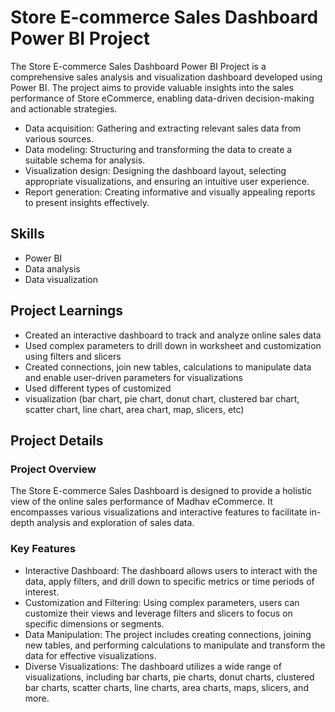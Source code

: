 # Store E-commerce Sales Dashboard Power BI Project

The Store E-commerce Sales Dashboard Power BI Project is a comprehensive sales analysis and visualization dashboard developed using Power BI. The project aims to provide valuable insights into the sales performance of Store eCommerce, enabling data-driven decision-making and actionable strategies.

- Data acquisition: Gathering and extracting relevant sales data from various sources.
- Data modeling: Structuring and transforming the data to create a suitable schema for analysis.
- Visualization design: Designing the dashboard layout, selecting appropriate visualizations, and ensuring an intuitive user experience.
- Report generation: Creating informative and visually appealing reports to present insights effectively.

## Skills

- Power BI
- Data analysis
- Data visualization
  
## Project Learnings

- Created an interactive dashboard to track and analyze online sales data
- Used complex parameters to drill down in worksheet and
customization using filters and slicers
- Created connections, join new tables, calculations to manipulate
data and enable user-driven parameters for visualizations
- Used different types of
customized
- visualization (bar chart, pie chart, donut chart,
  clustered bar chart, scatter chart, line chart,
  area chart, map, slicers, etc)

## Project Details

### Project Overview

The Store E-commerce Sales Dashboard is designed to provide a holistic view of the online sales performance of Madhav eCommerce. It encompasses various visualizations and interactive features to facilitate in-depth analysis and exploration of sales data.

### Key Features

- Interactive Dashboard: The dashboard allows users to interact with the data, apply filters, and drill down to specific metrics or time periods of interest.
- Customization and Filtering: Using complex parameters, users can customize their views and leverage filters and slicers to focus on specific dimensions or segments.
- Data Manipulation: The project includes creating connections, joining new tables, and performing calculations to manipulate and transform the data for effective visualizations.
- Diverse Visualizations: The dashboard utilizes a wide range of visualizations, including bar charts, pie charts, donut charts, clustered bar charts, scatter charts, line charts, area charts, maps, slicers, and more.
